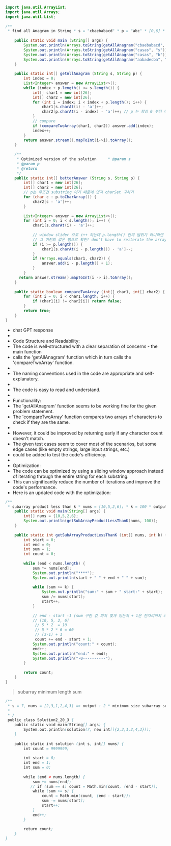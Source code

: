 
```java
import java.util.ArrayList;  
import java.util.Arrays;  
import java.util.List;  
  
/**  
 * find all Anagram in String * s = "cbaebabacd" * p = "abc" * [0,6] * * - sliding window (two pointer) * - Hastable/ char[26] .charAt(i)) - 'a' */public class Solution1 {  
  
    public static void main (String[] args) {  
        System.out.println(Arrays.toString(getAllAnagram("cbaebabacd", "abc")));  
        System.out.println(Arrays.toString(getAllAnagram("casas", "s")));  
        System.out.println(Arrays.toString(getAllAnagram("casas", "b")));  
        System.out.println(Arrays.toString(getAllAnagram("aabadecba", "abc")));  
    }  
  
    public static int[] getAllAnagram (String s, String p) {  
        int index = 0;  
        List<Integer> answer = new ArrayList<>();  
        while (index + p.length() <= s.length()) {  
            int[] char1 = new int[26];  
            int[] char2 = new int[26];  
            for (int i = index; i < index + p.length(); i++) {  
                char1[s.charAt(i) - 'a']++;  
                char2[p.charAt(i - index) - 'a']++; // p 는 항상 0 부터 마지막 까지 탐색  
            }  
            // compare  
            if (compareTwoArray(char1, char2)) answer.add(index);  
            index++;  
        }  
        return answer.stream().mapToInt(i->i).toArray();  
    }  
  
    /**  
     * Optimized version of the solution     * @param s  
     * @param p  
     * @return  
     */  
    public static int[] betterAnswer (String s, String p) {  
        int[] char1 = new int[26];  
        int[] char2 = new int[26];  
        // p는 무조건 substring 이기 때문에 먼저 charSet 구하기  
        for (char c : p.toCharArray()) {  
            char2[c - 'a']++;  
        }  
  
        List<Integer> answer = new ArrayList<>();  
        for (int i = 0; i < s.length(); i++) {  
            char1[s.charAt(i) - 'a']++;  
  
            // window slider 으로 i++ 하는데 p.length() 안의 범위가 아니라면  
            // 그 이전의 값은 뺌으로 확인! don't have to reiterate the array  
            if (i >= p.length()) {  
                char1[s.charAt(i - p.length()) - 'a']--;  
            }  
            if (Arrays.equals(char1, char2)) {  
                answer.add(i - p.length() + 1);  
            }  
        }  
      return answer.stream().mapToInt(i -> i).toArray();  
    }  
  
    public static boolean compareTwoArray (int[] char1, int[] char2) {  
        for (int i = 0; i < char1.length; i++) {  
            if (char1[i] != char2[i]) return false;  
        }  
        return true;  
    }  
}
```


* chat GPT response  
*  
* Code Structure and Readability:  
* The code is well-structured with a clear separation of concerns - the main function  
* calls the 'getAllAnagram' function which in turn calls the 'compareTwoArray' function.  
*  
* The naming conventions used in the code are appropriate and self-explanatory.  
*  
* The code is easy to read and understand.  
*  
* Functionality:  
* The 'getAllAnagram' function seems to be working fine for the given problem statement.  
* The 'compareTwoArray' function compares two arrays of characters to check if they are the same.  
*  
* However, it could be improved by returning early if any character count doesn't match.  
* The given test cases seem to cover most of the scenarios, but some edge cases (like empty strings, large input strings, etc.)  
* could be added to test the code's efficiency.  
*  
* Optimization:  
* The code can be optimized by using a sliding window approach instead of iterating through the entire string for each substring.  
* This can significantly reduce the number of iterations and improve the code's performance.  
* Here is an updated code with the optimization:

```java
/**  
 * subarray product less than k * nums = [10,5,2,6]; * k = 100 * output : 8 */public class Solution2 {  
    public static void main(String[] args) {  
        int[] nums = {10,5,2,6};  
        System.out.println(getSubArrayProductLessThanK(nums, 100));  
    }  
  
    public static int getSubArrayProductLessThanK (int[] nums, int k) {  
        int start = 0;  
        int end = 0;  
        int sum = 1;  
        int count = 0;  
  
        while (end < nums.length) {  
            sum *= nums[end];  
            System.out.println("****");  
            System.out.println(start + " " + end + " " + sum);  
  
            while (sum >= k) {  
                System.out.println("sum:" + sum + " start:" + start);  
                sum /= nums[start];  
                start++;  
            }  
  
            // end - start -1 (sum 구한 값 까지 몇개 있는지 + 1은 한자리까지 count)            
            // [10, 5, 2, 6]            
             // 5 * 2  = 10            
             // 5 * 2 * 6 = 60            
             // (3-1) + 1            
             count += end - start + 1;  
            System.out.println("count:" + count);  
            end++;  
            System.out.println("end:" + end);  
            System.out.println("-0----------");  
        }  
  
        return count;  
    }  
}
```


> subarray minimum length sum 

```java
/**  
 * s = 7, nums = [2,3,1,2,4,3] => output : 2 * minimum size subarray sum 
 * 
 * /
 public class Solution2_20_3 {  
    public static void main(String[] args) {  
        System.out.println(solution(7, new int[]{2,3,1,2,4,3}));  
    }  
  
    public static int solution (int s, int[] nums) {  
        int count = 9999999;  
  
        int start = 0;  
        int end = 1;  
        int sum = 0;  
  
        while (end < nums.length) {  
            sum += nums[end];  
           // if (sum == s) count = Math.min(count, (end - start));  
            while (sum >= s) {  
                count = Math.min(count, (end - start));  
                sum -= nums[start];  
                start++;  
            }  
            end++;  
        }  
  
        return count;  
    }  
}
```
